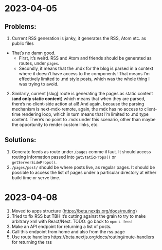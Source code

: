 # 2023-04-05

## Problems:

 1. Current RSS generation is janky, it generates the RSS, Atom etc. as public files
   - That’s no damn good. 
     - First, it’s weird. RSS and Atom and friends should be generated as routes, under `pages`.
     - Secondly, it means that the .mdx for the blog is parsed in a context where it doesn’t have access to the components! That means I’m effectively limited to .md style posts, which was the whole thing I was trying to avoid. 
 2. Similarly, current [slug] route is generating the pages as static content (**and only static content**) which means that when they are parsed, there’s no client-side action at all! And again, because the parsing mechanism is next-mdx-remote, again, the mdx has no access to client-time rendering loop, which in turn means that I’m limited to .md type content. There’s no point to .mdx under this scenario, other than maybe the opportunity to render custom links, etc. 

## Solutions:

 1. Generate feeds as route under `/pages` comme il faut. It should access routing information passed into `getStaticProps()` or `getServerSideProps()`. 
 2. `/pages/post/` should be where posts live, as regular pages. It should be possible to access the list of pages under a particular directory at either build time or serve time. 

# 2023-04-08

1. Moved to apps structure (https://beta.nextjs.org/docs/routing)
2. Tried to fix RSS but TBH it’s cutting against the grain to try to make arbitrary xml with React/Next. TODO: go back to `npm i feed`
3. Make an API endpoint for returning a list of posts. 
4. Call this endpoint from home and also from the rss page
5. Use route handlers https://beta.nextjs.org/docs/routing/route-handlers for returning the rss
